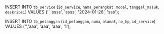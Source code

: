 INSERT INTO `tb_service` (`id_service`, `nama_perangkat`, `model`, `tanggal_masuk`, `deskripsi`) VALUES ('','ssss', 'ssss', '2024-01-26', 'sss');

INSERT INTO `tb_pelanggan` (`id_pelanggan`, `nama`, `alamat`, `no_hp`, `id_service`) VALUES ('','aaa', 'aaa', 'aaa', '1');